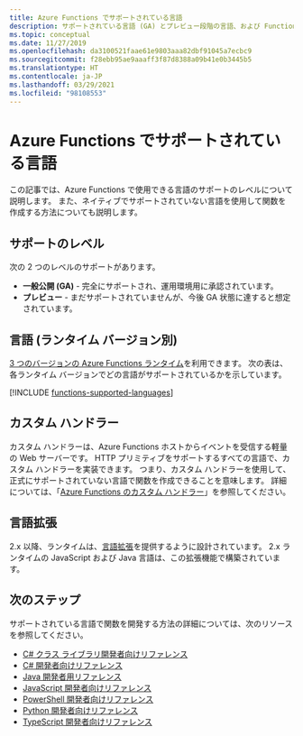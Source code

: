 ```yaml
---
title: Azure Functions でサポートされている言語
description: サポートされている言語 (GA) とプレビュー段階の言語、および Functions の開発を他の言語に拡張する方法について説明します。
ms.topic: conceptual
ms.date: 11/27/2019
ms.openlocfilehash: da3100521faae61e9803aaa82dbf91045a7ecbc9
ms.sourcegitcommit: f28ebb95ae9aaaff3f87d8388a09b41e0b3445b5
ms.translationtype: HT
ms.contentlocale: ja-JP
ms.lasthandoff: 03/29/2021
ms.locfileid: "98108553"
---
```

# <a name="supported-languages-in-azure-functions"></a>Azure Functions でサポートされている言語

この記事では、Azure Functions で使用できる言語のサポートのレベルについて説明します。 また、ネイティブでサポートされていない言語を使用して関数を作成する方法についても説明します。

## <a name="levels-of-support"></a>サポートのレベル

次の 2 つのレベルのサポートがあります。

* **一般公開 (GA)** - 完全にサポートされ、運用環境用に承認されています。
* **プレビュー** - まだサポートされていませんが、今後 GA 状態に達すると想定されています。

## <a name="languages-by-runtime-version"></a>言語 (ランタイム バージョン別) 

[3 つのバージョンの Azure Functions ランタイム](functions-versions.md)を利用できます。 次の表は、各ランタイム バージョンでどの言語がサポートされているかを示しています。

[!INCLUDE [functions-supported-languages](../../includes/functions-supported-languages.md)]

## <a name="custom-handlers"></a>カスタム ハンドラー

カスタム ハンドラーは、Azure Functions ホストからイベントを受信する軽量の Web サーバーです。 HTTP プリミティブをサポートするすべての言語で、カスタム ハンドラーを実装できます。 つまり、カスタム ハンドラーを使用して、正式にサポートされていない言語で関数を作成できることを意味します。 詳細については、「[Azure Functions のカスタム ハンドラー](functions-custom-handlers.md)」を参照してください。

## <a name="language-extensibility"></a>言語拡張

2\.x 以降、ランタイムは、[言語拡張](https://github.com/Azure/azure-webjobs-sdk-script/wiki/Language-Extensibility)を提供するように設計されています。 2\.x ランタイムの JavaScript および Java 言語は、この拡張機能で構築されています。

## <a name="next-steps"></a>次のステップ

サポートされている言語で関数を開発する方法の詳細については、次のリソースを参照してください。

+ [C# クラス ライブラリ開発者向けリファレンス](functions-dotnet-class-library.md)
+ [C# 開発者向けリファレンス](functions-reference-csharp.md)
+ [Java 開発者用リファレンス](functions-reference-java.md)
+ [JavaScript 開発者向けリファレンス](functions-reference-node.md)
+ [PowerShell 開発者向けリファレンス](functions-reference-powershell.md)
+ [Python 開発者向けリファレンス](functions-reference-python.md)
+ [TypeScript 開発者向けリファレンス](functions-reference-node.md#typescript)
